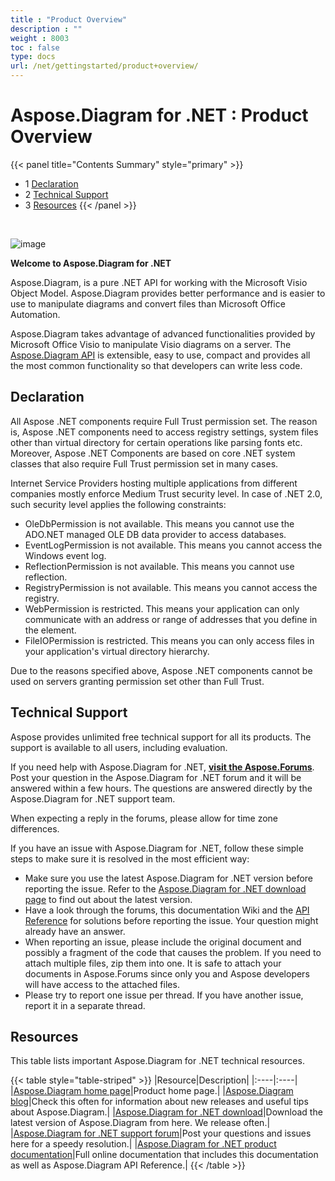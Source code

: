 ```yaml
---
title : "Product Overview" 
description : "" 
weight : 8003 
toc : false
type: docs
url: /net/gettingstarted/product+overview/
---
```


# Aspose.Diagram for .NET : Product Overview


{{< panel title="Contents Summary" style="primary" >}}
*   1 [Declaration](#declaration)
*   2 [Technical Support](#technical-support)
*   3 [Resources](#resources)
{{< /panel >}}
 

 

![image](https://docs2.aspose.com/diagram/net/attachments/18350152/18546886.png)

**Welcome to Aspose.Diagram for .NET**

Aspose.Diagram, is a pure .NET API for working with the Microsoft Visio Object Model. Aspose.Diagram provides better performance and is easier to use to manipulate diagrams and convert files than Microsoft Office Automation.

Aspose.Diagram takes advantage of advanced functionalities provided by Microsoft Office Visio to manipulate Visio diagrams on a server. The [Aspose.Diagram API](https://products.aspose.com/diagram/net) is extensible, easy to use, compact and provides all the most common functionality so that developers can write less code.

## Declaration

All Aspose .NET components require Full Trust permission set. The reason is, Aspose .NET components need to access registry settings, system files other than virtual directory for certain operations like parsing fonts etc. Moreover, Aspose .NET Components are based on core .NET system classes that also require Full Trust permission set in many cases.

Internet Service Providers hosting multiple applications from different companies mostly enforce Medium Trust security level. In case of .NET 2.0, such security level applies the following constraints:

*   OleDbPermission is not available. This means you cannot use the ADO.NET managed OLE DB data provider to access databases.
*   EventLogPermission is not available. This means you cannot access the Windows event log.
*   ReflectionPermission is not available. This means you cannot use reflection.
*   RegistryPermission is not available. This means you cannot access the registry.
*   WebPermission is restricted. This means your application can only communicate with an address or range of addresses that you define in the <trust> element.
*   FileIOPermission is restricted. This means you can only access files in your application's virtual directory hierarchy.

Due to the reasons specified above, Aspose .NET components cannot be used on servers granting permission set other than Full Trust.

## Technical Support

Aspose provides unlimited free technical support for all its products. The support is available to all users, including evaluation.

If you need help with Aspose.Diagram for .NET, **[visit the Aspose.Forums](https://forum.aspose.com/)**. Post your question in the Aspose.Diagram for .NET forum and it will be answered within a few hours. The questions are answered directly by the Aspose.Diagram for .NET support team.

When expecting a reply in the forums, please allow for time zone differences.

If you have an issue with Aspose.Diagram for .NET, follow these simple steps to make sure it is resolved in the most efficient way:

*   Make sure you use the latest Aspose.Diagram for .NET version before reporting the issue. Refer to the [Aspose.Diagram for .NET download page](https://www.nuget.org/packages/Aspose.Diagram/) to find out about the latest version.
*   Have a look through the forums, this documentation Wiki and the [API Reference](https://apireference.aspose.com/net/diagram) for solutions before reporting the issue. Your question might already have an answer.
*   When reporting an issue, please include the original document and possibly a fragment of the code that causes the problem. If you need to attach multiple files, zip them into one. It is safe to attach your documents in Aspose.Forums since only you and Aspose developers will have access to the attached files.
*   Please try to report one issue per thread. If you have another issue, report it in a separate thread.

## Resources

This table lists important Aspose.Diagram for .NET technical resources.

{{< table style="table-striped" >}}
|Resource|Description|
|:----|:----|
|[Aspose.Diagram home page](https://products.aspose.com/diagram/net)|Product home page.|
|[Aspose.Diagram blog](https://blog.aspose.com/category/aspose-products/aspose-diagram-product-family/)|Check this often for information about new releases and useful tips about Aspose.Diagram.|
|[Aspose.Diagram for .NET download](https://www.nuget.org/packages/Aspose.Diagram/)|Download the latest version of Aspose.Diagram from here. We release often.|
|[Aspose.Diagram for .NET support forum](https://forum.aspose.com/)|Post your questions and issues here for a speedy resolution.|
|[Aspose.Diagram for .NET product documentation](https://docs2.aspose.com/diagram/net/)|Full online documentation that includes this documentation as well as Aspose.Diagram API Reference.|
{{< /table >}}

